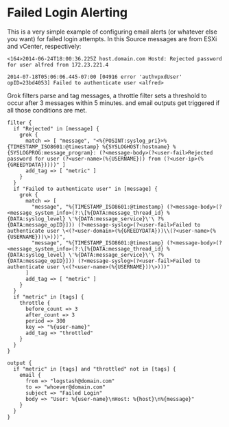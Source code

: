 Failed Login Alerting
===============

This is a very simple example of configuring email alerts (or whatever else you want) for failed login attempts. In this Source messages are from ESXi and vCenter, respectively:

	<164>2014-06-24T18:00:36.225Z host.domain.com Hostd: Rejected password for user alfred from 172.23.221.4
	
	2014-07-18T05:06:06.445-07:00 [04916 error 'authvpxdUser' opID=23bd4053] Failed to authenticate user <alfred>

Grok filters parse and tag messages, a throttle filter sets a threshold to occur after 3 messages within 5 minutes. and email outputs get triggered if all those conditions are met.

````puppet
filter {
  if "Rejected" in [message] {
    grok {
      match => [ "message", "<%{POSINT:syslog_pri}>%{TIMESTAMP_ISO8601:@timestamp} %{SYSLOGHOST:hostname} %{SYSLOGPROG:message_program}: (?<message-body>(?<user-fail>Rejected password for user (?<user-name>(%{USERNAME})) from (?<user-ip>(%{GREEDYDATA}))))" ]
      add_tag => [ "metric" ]
    }
  }
  if "Failed to authenticate user" in [message] {
    grok {
      match => [
        "message", "%{TIMESTAMP_ISO8601:@timestamp} (?<message-body>(?<message_system_info>(?:\[%{DATA:message_thread_id} %{DATA:syslog_level} \'%{DATA:message_service}\'\ ?%{DATA:message_opID}])) (?<message-syslog>(?<user-fail>Failed to authenticate user \<(?<user-domain>(%{GREEDYDATA}))\\(?<user-name>(%{USERNAME}))\>)))",
        "message", "%{TIMESTAMP_ISO8601:@timestamp} (?<message-body>(?<message_system_info>(?:\[%{DATA:message_thread_id} %{DATA:syslog_level} \'%{DATA:message_service}\'\ ?%{DATA:message_opID}])) (?<message-syslog>(?<user-fail>Failed to authenticate user \<(?<user-name>(%{USERNAME}))\>)))"
      ]
      add_tag => [ "metric" ]
    }
  }
  if "metric" in [tags] {
    throttle {
      before_count => 3
      after_count => 3
      period => 300
      key => "%{user-name}"
      add_tag => "throttled"
    }
  }
}

output {
  if "metric" in [tags] and "throttled" not in [tags] {
    email {
      from => "logstash@domain.com"
      to => "whoever@domain.com"
      subject => "Failed Login"
      body => "User: %{user-name}\nHost: %{host}\n%{message}"
    }
  }
}
````
